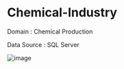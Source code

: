 # Chemical-Industry
Domain : Chemical Production

Data Source : SQL Server

![image](https://user-images.githubusercontent.com/58816046/201633995-240dbdac-fe6e-48d8-be7e-c05fd0213229.png)
